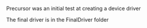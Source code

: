 Precursor was an initial test at creating a device driver

The final driver is in the FinalDriver folder
